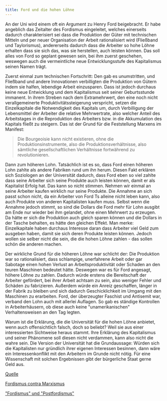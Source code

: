 ```yaml
---
title: Ford und die hohen Löhne
---
```


An der Uni wird einem oft ein Argument zu Henry Ford beigebracht. Er habe angeblich das Zeitalter des Fordismus eingeleitet, welches einerseits dadurch charakterisiert sei dass die Produktion der Güter mit technischen Mitteln und per neuer Organisation der Arbeit rationalisiert wird (Fließband und Taylorismus), andererseits dadurch dass die Arbeiter so hohe Löhne erhalten dass sie sich das, was sie herstellen, auch leisten können. Das soll alles von Ford so geplant gewesen sein, bei ihm zuerst geschehen, weswegen auch die vermeintliche neue Entwicklungsstufe des Kapitalismus seinen Namen trägt.

Zuerst einmal zum technischen Fortschritt: Den gab es unumstritten, und Fließband und andere Innovationen verbilligten die Produktion von Gütern indem sie halfen, lebendige Arbeit einzusparen. Dass ist jedoch durchaus keine neue Entwicklung und dem Kapitalismus seit seiner Geburtsstunde immanent. In ihrem Streben nach dem Extramehrwert, den eine noch nicht verallgemeinerte Produktivitätssteigerung verspricht, setzen die Einzelkapitale die Notwendigkeit des Kapitals um, durch Verbilligung der Lebensmittel der Arbeiter die relative Mehrwertrate, also welcher Anteil des Arbeitstages in die Reproduktion des Arbeiters bzw. in die Akkumulation des Kapitals fließt zu steigern. Das ist der Grund für die Feststellung Marxens im Manifest: 
> Die Bourgeoisie kann nicht existieren, ohne die Produktionsinstrumente, also die Produktionsverhältnisse, also sämtliche gesellschaftlichen Verhältnisse fortwährend zu revolutionieren.

Dann zum höheren Lohn. Tatsächlich ist es so, dass Ford einen höheren Lohn zahlte als andere Fabriken rund um ihn herum. Diesen Fakt erklären sich Soziologen an der Universität dadurch, dass Ford eben so viel zahlte dass seine Arbeiter sich seine Produkte auch leisten können, damit er als Kapitalist Erfolg hat. Das kann so nicht stimmen. Nehmen wir einmal an seine Arbeiter kaufen wirklich nur seine Produkte. Die Annahme an sich passt schon nicht, da ein Arbeiter von Ford Ts alleine nicht leben kann, also auch Produkte von anderen Kapitalisten kaufen muss. Selbst wenn die Annahme jedoch stimmt, so sind die Dollars die Ford mehr für Lohn ausgibt am Ende nur wieder bei ihm gelandet, ohne einen Mehrwert zu erzeugen. Da hätte er sich die Produktion auch gleich sparen können und die Dollars in der Tasche behalten, es hätte den gleichen Effekt. Man merke: Einzelkapitale haben durchaus Interesse daran dass Arbeiter viel Geld zum ausgeben haben, damit sie sich deren Produkte leisten können. Jedoch wollen sie selber nicht die sein, die die hohen Löhne zahlen - das sollen schön die anderen machen.

Der wirkliche Grund für die höheren Löhne war schlicht der: Die Produktion war so rationalisiert, dass schlampige, unerfahrene Arbeit oder gar Sabotage einen hohen Verlust an Arbeitsproduktivität oder Schaden an den teuren Maschinen bedeutet hätte. Deswegen war es für Ford angesagt, höhere Löhne zu zahlen. Dadurch würde erstens die Bereitschaft der Arbeiter gefördert, bei ihrer Arbeit achtsam zu sein, also weniger Fehler und Schäden zu fabrizieren. Außerdem würde ein Anreiz geschaffen, länger in der Fabrik zu bleiben und sich dadurch Geschicklichkeit im Umgang mit den Maschinen zu erarbeiten. Ford, der überzeugter Faschist und Antisemit war, verband den Lohn auch mit allerlei Auflagen. So gab es ständige Kontrollen in Arbeiterhäusern, ob diese auch keine "unamerikanischen" Verhaltensweisen an den Tag legten.

Warum ist die Erklärung, die die Universität für die hohen Löhne anbietet, wenn auch offensichtlich falsch, doch so beliebt? Weil sie aus einer interessierten Sichtweise heraus stammt. Ihre Erklärung des Kapitalismus und seiner Phänomene soll diesen nicht verdammen, kann also nicht die wahre sein. Die Version der Universität hat die Grundaussage: Würden sich die Kapitalisten nur gründlich ihrer eigenen Interessen besinnen, dann wäre ein Interessenkonflikt mit den Arbeitern im Grunde nicht nötig. Für eine Wissenschaft mit solchen Ergebnissen gibt der bürgerliche Staat gerne Geld aus.

[Quelle](http://www.forbes.com/sites/timworstall/2012/03/04/the-story-of-henry-fords-5-a-day-wages-its-not-what-you-think/#6300e6371c96)

[Fordismus contra Marxismus](http://nestormachno.blogsport.de/2012/11/23/zum-thema-begriffe-die-nix-taugen/)

["Fordismus" und "Postfordismus"](http://nestormachno.blogsport.de/2012/11/25/begriffsfriedhof-fortsetzung/)
